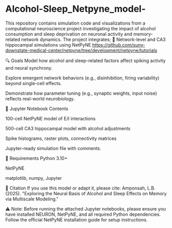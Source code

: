 # Alcohol-Sleep_Netpyne_model-
This repository contains simulation code and visualizations from a computational neuroscience project investigating the impact of alcohol consumption and sleep deprivation on neuronal activity and memory-related network dynamics.
The project integrates;
🧬 Network-level and CA3 hippocampal simulations using NetPyNE https://github.com/suny-downstate-medical-center/netpyne/tree/development/netpyne/tutorials

🔍 Goals
Model how alcohol and sleep-related factors affect spiking activity and neural synchrony.

Explore emergent network behaviors (e.g., disinhibition, firing variability) beyond single-cell effects.

Demonstrate how parameter tuning (e.g., synaptic weights, input noise) reflects real-world neurobiology.

📂 Jupyter Notebook Contents

100-cell NetPyNE model of E/I interactions

500-cell CA3 hippocampal model with alcohol adjustments

Spike histograms, raster plots, connectivity matrices

Jupyter-ready simulation file with comments.

🧰 Requirements
Python 3.10+

NetPyNE

matplotlib, numpy, Jupyter

📌 Citation
If you use this model or adapt it, please cite:
Amponsah, L.B. (2025). "Exploring the Neural Basis of Alcohol and Sleep Effects on Memory via Multiscale Modeling."

⚠️ Note:
Before running the attached Jupyter notebooks, please ensure you have installed NEURON, NetPyNE, and all required Python dependencies.
Follow the official NetPyNE installation guide for setup instructions.
